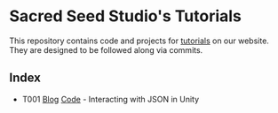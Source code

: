 # Sacred Seed Studio's Tutorials
This repository contains code and projects for [tutorials](https://www.sacredseedstudio.com/tutorials) on our website. They are designed to be followed along via commits.

## Index
- T001 [Blog]() [Code](interacting-with-json-in-unity/) - Interacting with JSON in Unity 
